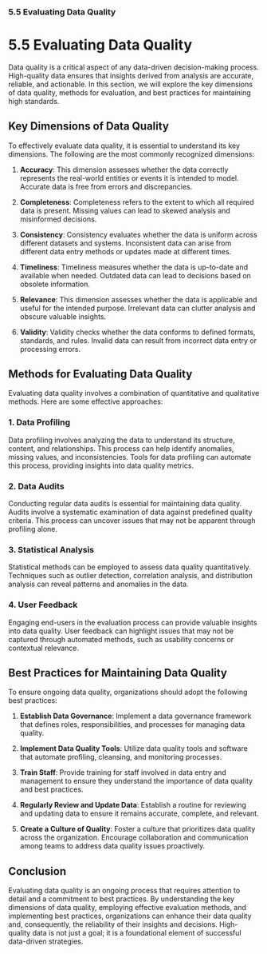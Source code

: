 ### 5.5 Evaluating Data Quality

# 5.5 Evaluating Data Quality

Data quality is a critical aspect of any data-driven decision-making process. High-quality data ensures that insights derived from analysis are accurate, reliable, and actionable. In this section, we will explore the key dimensions of data quality, methods for evaluation, and best practices for maintaining high standards.

## Key Dimensions of Data Quality

To effectively evaluate data quality, it is essential to understand its key dimensions. The following are the most commonly recognized dimensions:

1. **Accuracy**: This dimension assesses whether the data correctly represents the real-world entities or events it is intended to model. Accurate data is free from errors and discrepancies.

2. **Completeness**: Completeness refers to the extent to which all required data is present. Missing values can lead to skewed analysis and misinformed decisions.

3. **Consistency**: Consistency evaluates whether the data is uniform across different datasets and systems. Inconsistent data can arise from different data entry methods or updates made at different times.

4. **Timeliness**: Timeliness measures whether the data is up-to-date and available when needed. Outdated data can lead to decisions based on obsolete information.

5. **Relevance**: This dimension assesses whether the data is applicable and useful for the intended purpose. Irrelevant data can clutter analysis and obscure valuable insights.

6. **Validity**: Validity checks whether the data conforms to defined formats, standards, and rules. Invalid data can result from incorrect data entry or processing errors.

## Methods for Evaluating Data Quality

Evaluating data quality involves a combination of quantitative and qualitative methods. Here are some effective approaches:

### 1. Data Profiling

Data profiling involves analyzing the data to understand its structure, content, and relationships. This process can help identify anomalies, missing values, and inconsistencies. Tools for data profiling can automate this process, providing insights into data quality metrics.

### 2. Data Audits

Conducting regular data audits is essential for maintaining data quality. Audits involve a systematic examination of data against predefined quality criteria. This process can uncover issues that may not be apparent through profiling alone.

### 3. Statistical Analysis

Statistical methods can be employed to assess data quality quantitatively. Techniques such as outlier detection, correlation analysis, and distribution analysis can reveal patterns and anomalies in the data.

### 4. User Feedback

Engaging end-users in the evaluation process can provide valuable insights into data quality. User feedback can highlight issues that may not be captured through automated methods, such as usability concerns or contextual relevance.

## Best Practices for Maintaining Data Quality

To ensure ongoing data quality, organizations should adopt the following best practices:

1. **Establish Data Governance**: Implement a data governance framework that defines roles, responsibilities, and processes for managing data quality.

2. **Implement Data Quality Tools**: Utilize data quality tools and software that automate profiling, cleansing, and monitoring processes.

3. **Train Staff**: Provide training for staff involved in data entry and management to ensure they understand the importance of data quality and best practices.

4. **Regularly Review and Update Data**: Establish a routine for reviewing and updating data to ensure it remains accurate, complete, and relevant.

5. **Create a Culture of Quality**: Foster a culture that prioritizes data quality across the organization. Encourage collaboration and communication among teams to address data quality issues proactively.

## Conclusion

Evaluating data quality is an ongoing process that requires attention to detail and a commitment to best practices. By understanding the key dimensions of data quality, employing effective evaluation methods, and implementing best practices, organizations can enhance their data quality and, consequently, the reliability of their insights and decisions. High-quality data is not just a goal; it is a foundational element of successful data-driven strategies.